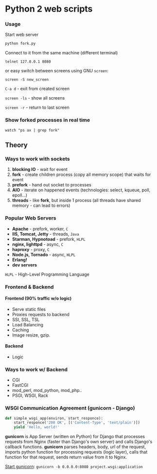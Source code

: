 # Python 2 web scripts

### Usage

Start web server

```bash
python fork.py
```

Connect to it from the same machine (different terminal)

```
telnet 127.0.0.1 8080
```

or easy switch between screens using GNU `screen`:

```
screen -S new_screen
```

`C-a d` - exit from created screen

`screen -ls` - show all screens

`screen -r` - return to last screen

### Show forked processes in real time

```
watch "ps ax | grep fork"
```

## Theory

### Ways to work with sockets

1. **blocking IO** - wait for event
2. **fork** - create children process (copy all memory scope) that waits
   for event
3. **prefork** - hand out socket to processes
4. **AIO** - iterate on happened events (technologies: select, kqueue,
   poll, epoll...)
5. **threads** - like **fork**, but inside 1 process (all threads have
   shared memory - can lead to errors)

### Popular Web Servers

* **Apache** - prefork, worker, `C`
* **IIS, Tomcat, Jetty** - threads, `Java`
* **Starman, Hypnotoad** - prefork, `HLPL`
* **nginx, lighttpd** - async, `C`
* **haproxy** - proxy, `C`
* **Node.js, Tornado** - async, `HLPL`
* **Erlang!**
* **dev servers**

`HLPL` - High-Level Programming Language

### Frontend & Backend

#### Frontend (90% traffic w/o logic)

*  Serve static files
*  Proxies requests to backend
*  SSI, SSL, TSL
*  Load Balancing
*  Caching
*  Image resize, gzip.

#### Backend

*  Logic

### Ways to work w/ Backend

*  CGI
*  FastCGI
*  mod_perl, mod_python, mod_php..
*  PSGI, WSGI, Rack

### WSGI Communication Agreement (gunicorn - Django)

```python
def simple_wsgi_app(environ, start_responce):
    start_responce('200 OK', [('Content-Type', 'text/plain')])
    yield 'Hello, world!'
```

**gunicorn** is App Server (written on Python) for Django that processes
requests from Nginx (faster than Django's own server) and calls Django's
callback functions. **gunicorn** parses headers, body, url of the
request, imports python function for processing requests (logic layer),
calls that function for that request, sends return value from it to
Nginx.

[Start gunicorn](http://gunicorn.org/#quickstart): `gunicorn -b
0.0.0.0:8080 project.wsgi:application`


